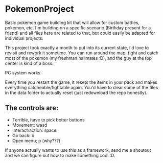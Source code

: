 # PokemonProject
Basic pokemon game building kit that will allow for custom battles, pokemon, etc.  I'm building on a specific scenario (Birthday present for a friend) and all files here are related to that, but could easily be adapted for individual projects.

This project took exactly a month to put into its current state, i'd love to revisit and rework it sometime.
You can run around the map, fight and catch most of the pokemon (my freshman hallmates :D), and the guy at the top center is kind of a boss. 

PC system works.

Every time you restart the game, it resets the items in your pack and makes everything catcheable/fightable again.  You'd have to clear some of the files in the data folder to actually reset (just redownload the repo honestly).

## The controls are:
<ul> 
  <li>Terrible, have to pick better buttons
  <li>Movement: wasd
  <li>Interact/action: space
  <li>Go back: b
  <li>Open menu; p (why???)
</ul>

If anyone actually wants to use this as a framework, send me a shoutout and we can figure out how to make something cool :D.
